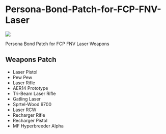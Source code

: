# Persona-Bond-Patch-for-FCP-FNV-Laser

![](https://github.com/dave40k/Persona-Bond-Patch-for-FCP-FNV-Laser/blob/v1.0/About/Preview.png)

Persona Bond Patch for FCP FNV Laser Weapons

## Weapons Patch
- Laser Pistol
- Pew Pew
- Laser Rifle
- AER14 Prototype
- Tri-Beam Laser Rifle
- Gatling Laser
- Sprtel-Wood 9700
- Laser RCW
- Recharger Rifle
- Recharger Pistol
- MF Hyperbreeder Alpha
